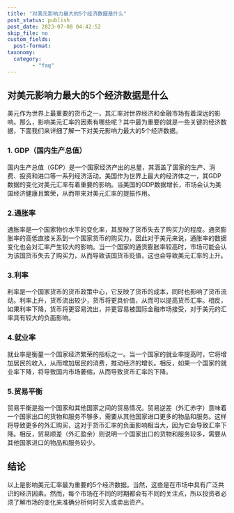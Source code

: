 ```yaml
---
title: "对美元影响力最大的5个经济数据是什么"
post_status: publish
post_date: 2023-07-08 04:42:52
skip_file: no
custom_fields: 
  post-format: 
taxonomy:
  category:
        - "faq"
---
```


## 对美元影响力最大的5个经济数据是什么

美元作为世界上最重要的货币之一，其汇率对世界经济和金融市场有着深远的影响。那么，影响美元汇率的因素有哪些呢？其中最为重要的就是一些关键的经济数据，下面我们来详细了解一下对美元影响力最大的5个经济数据。

### 1. GDP（国内生产总值）

国内生产总值（GDP）是一个国家经济产出的总量，其涵盖了国家的生产、消费、投资和进口等一系列经济活动。美国作为世界上最大的经济体之一，其GDP数据的变化对美元汇率有着重要的影响。当美国的GDP数据增长，市场会认为美国经济健康且繁荣，从而带来对美元汇率的提振作用。

### 2.通胀率

通胀率是一个国家物价水平的变化率，其反映了货币失去了购买力的程度。通货膨胀率的高低直接关系到一个国家货币的购买力，因此对于美元来说，通胀率的数据变化也会对汇率产生较大的影响。当一个国家的通货膨胀率较高时，市场可能会认为该国货币失去了购买力，从而导致该国货币贬值，这也会导致美元汇率的上升。

### 3.利率

利率是一个国家货币的货币政策中心，它反映了货币的成本，同时也影响了货币流动。利率上升，货币流出较少，货币将更具价值，从而可以提高货币汇率。相反，如果利率下降，货币将更容易流出，并更容易被国际金融市场接受，对于美元的汇率具有较大的负面影响。

### 4.就业率

就业率是衡量一个国家经济繁荣的指标之一。当一个国家的就业率提高时，它将增加居民的收入，从而增加居民的消费，推动经济的增长。相反，如果一个国家的就业率下降，将导致国内市场萎缩，从而导致货币汇率的下降。

### 5.贸易平衡

贸易平衡是指一个国家和其他国家之间的贸易情况。贸易逆差（外汇赤字）意味着一个国家出口的货物和服务不够多，需要从其他国家进口更多的物品和服务。这样将导致更多的外汇购买，这对于货币汇率的负面影响相当大，因为它会导致汇率下降。相反，贸易顺差（外汇盈余）则说明一个国家出口的货物和服务较多，需要从其他国家进口的物品和服务较少。

## 结论

以上是影响美元汇率最为重要的5个经济数据。当然，这些是在市场中具有广泛共识的经济因素。然而，每个市场在不同的时期都会有不同的关注点，所以投资者必须了解市场的变化来准确分析何时买入或卖出资产。
